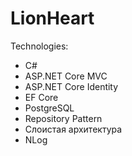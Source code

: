 # LionHeart

Technologies:
- C#
- ASP.NET Core MVC
- ASP.NET Core Identity
- EF Core
- PostgreSQL
- Repository Pattern
- Слоистая архитектура
- NLog

